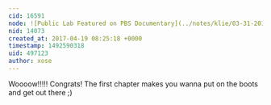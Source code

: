 ```yaml
---
cid: 16591
node: ![Public Lab Featured on PBS Documentary](../notes/klie/03-31-2017/public-lab-featured-on-pbs-documentary)
nid: 14073
created_at: 2017-04-19 08:25:18 +0000
timestamp: 1492590318
uid: 497123
author: xose
---
```


Woooow!!!!! Congrats! The first chapter makes you wanna put on the boots and get out there ;)